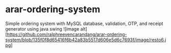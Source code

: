 # arar-ordering-system
Simple ordering system with MySQL database, validation, OTP, and receipt generator using java swing
![image alt][https://github.com/ralphreevencarandang/arar-ordering-system/blob/135f0f8d65416f6b42a83b5517d606e5d6c7693f/image/resto6.jpg]
